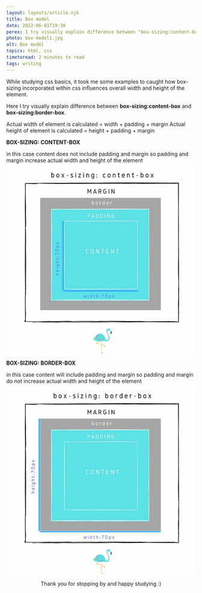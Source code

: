```yaml
---
layout: layouts/article.njk
title: Box model
date: 2022-06-01T19:30
perex: I try visually explain difference between "box-sizing:content-box" and "box-sizing:border-box".
photo: box-model1.jpg
alt: Box model
topics: html, css
timetoread: 2 minutes to read
tags: writing
---
```


While studying css basics, it took me some examples to caught how box-sizing incorporated within css influences overall width and height of the element.

Here I try visually explain difference between **box-sizing:content-box** and **box-sizing:border-box**.

Actual width of element is calculated = width + padding + margin
Actual height of element is calculated = height + padding + margin

**BOX-SIZING: CONTENT-BOX**

in this case content does not include padding and margin so padding and margin increase actual width and height of the element
![Block of code](/images/blog/box-model2.jpg)

**BOX-SIZING: BORDER-BOX**

in this case content will include padding and margin so padding and margin do not increase actual width and height of the element
![Block of code](/images/blog/box-model3.jpg)

<div style="text-align: center;">
Thank you for stopping by and happy studying :)
</div>
